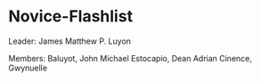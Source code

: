 # Novice-Flashlist

Leader: James Matthew P. Luyon

Members: Baluyot, John Michael
Estocapio, Dean Adrian 
Cinence, Gwynuelle
